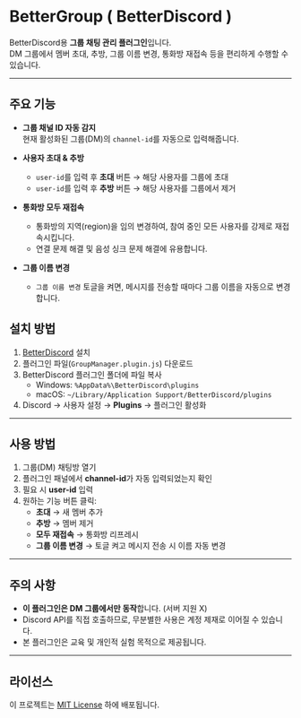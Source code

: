 # BetterGroup ( BetterDiscord )

BetterDiscord용 **그룹 채팅 관리 플러그인**입니다.  
DM 그룹에서 멤버 초대, 추방, 그룹 이름 변경, 통화방 재접속 등을 편리하게 수행할 수 있습니다.

---

## 주요 기능

- **그룹 채널 ID 자동 감지**  
  현재 활성화된 그룹(DM)의 `channel-id`를 자동으로 입력해줍니다.

- **사용자 초대 & 추방**  
  - `user-id`를 입력 후 **초대** 버튼 → 해당 사용자를 그룹에 초대  
  - `user-id`를 입력 후 **추방** 버튼 → 해당 사용자를 그룹에서 제거

- **통화방 모두 재접속**  
  - 통화방의 지역(region)을 임의 변경하여, 참여 중인 모든 사용자를 강제로 재접속시킵니다.
  - 연결 문제 해결 및 음성 싱크 문제 해결에 유용합니다.

- **그룹 이름 변경**  
  - `그룹 이름 변경` 토글을 켜면, 메시지를 전송할 때마다 그룹 이름을 자동으로 변경합니다.

## 설치 방법

1. [BetterDiscord](https://betterdiscord.app/) 설치
2. 플러그인 파일(`GroupManager.plugin.js`) 다운로드
3. BetterDiscord 플러그인 폴더에 파일 복사
   - Windows: `%AppData%\BetterDiscord\plugins`
   - macOS: `~/Library/Application Support/BetterDiscord/plugins`
4. Discord → 사용자 설정 → **Plugins** → 플러그인 활성화

---

## 사용 방법

1. 그룹(DM) 채팅방 열기  
2. 플러그인 패널에서 **channel-id**가 자동 입력되었는지 확인  
3. 필요 시 **user-id** 입력  
4. 원하는 기능 버튼 클릭:
   - **초대** → 새 멤버 추가
   - **추방** → 멤버 제거
   - **모두 재접속** → 통화방 리프레시
   - **그룹 이름 변경** → 토글 켜고 메시지 전송 시 이름 자동 변경

---

## 주의 사항

- **이 플러그인은 DM 그룹에서만 동작**합니다. (서버 지원 X)
- Discord API를 직접 호출하므로, 무분별한 사용은 계정 제재로 이어질 수 있습니다.
- 본 플러그인은 교육 및 개인적 실험 목적으로 제공됩니다.

---

## 라이선스

이 프로젝트는 [MIT License](LICENSE) 하에 배포됩니다.
